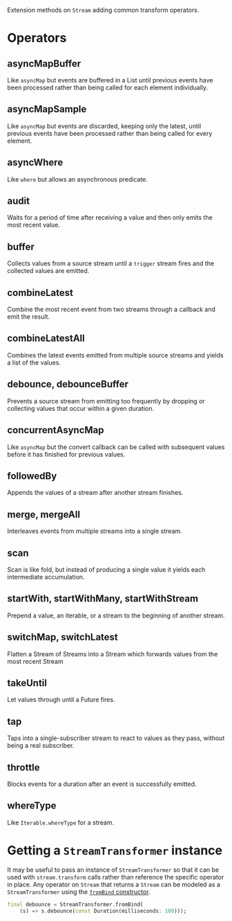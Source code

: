 Extension methods on `Stream` adding common transform operators.

# Operators

## asyncMapBuffer

Like `asyncMap` but events are buffered in a List until previous events have
been processed rather than being called for each element individually.

## asyncMapSample

Like `asyncMap` but events are discarded, keeping only the latest, until
previous events have been processed rather than being called for every element.

## asyncWhere

Like `where` but allows an asynchronous predicate.

## audit

Waits for a period of time after receiving a value and then only emits the most
recent value.

## buffer

Collects values from a source stream until a `trigger` stream fires and the
collected values are emitted.

## combineLatest

Combine the most recent event from two streams through a callback and emit the
result.

## combineLatestAll

Combines the latest events emitted from multiple source streams and yields a
list of the values.

## debounce, debounceBuffer

Prevents a source stream from emitting too frequently by dropping or collecting
values that occur within a given duration.

## concurrentAsyncMap

Like `asyncMap` but the convert callback can be called with subsequent values
before it has finished for previous values.

## followedBy

Appends the values of a stream after another stream finishes.

## merge, mergeAll

Interleaves events from multiple streams into a single stream.

## scan

Scan is like fold, but instead of producing a single value it yields each
intermediate accumulation.

## startWith, startWithMany, startWithStream

Prepend a value, an iterable, or a stream to the beginning of another stream.

## switchMap, switchLatest

Flatten a Stream of Streams into a Stream which forwards values from the most
recent Stream

## takeUntil

Let values through until a Future fires.

## tap

Taps into a single-subscriber stream to react to values as they pass, without
being a real subscriber.

## throttle

Blocks events for a duration after an event is successfully emitted.

## whereType

Like `Iterable.whereType` for a stream.

# Getting a `StreamTransformer` instance

It may be useful to pass an instance of `StreamTransformer` so that it can be
used with `stream.transform` calls rather than reference the specific operator
in place. Any operator on `Stream` that returns a `Stream` can be modeled as a
`StreamTransformer` using the [`fromBind` constructor][fromBind].

```dart
final debounce = StreamTransformer.fromBind(
    (s) => s.debounce(const Duration(milliseconds: 100)));
```

[fromBind]: https://api.dart.dev/stable/dart-async/StreamTransformer/StreamTransformer.fromBind.html
